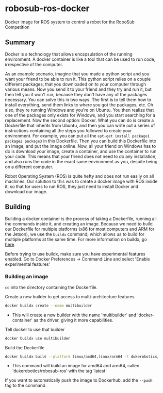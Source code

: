 # robosub-ros-docker
Docker image for ROS system to control a robot for the RoboSub Competition

## Summary
Docker is a technology that allows encapsulation of the running environment. A docker container is like a tool that can be used to run code, irrespective of the computer.

As an example scenario, imagine that you made a python script and you want your friend to be able to run it. This python script relies on a couple different packages, that you downloaded on to your computer through various means. Now you send it to your friend and they try and run it, but then tell you it won't run, because they don't have any of the packages necessary. You can solve this in two ways. The first is to tell them how to install everything, send them links to where you got the packages, etc. Oh also, they're running Windows and you're on Ubuntu. You then realize that one of the packages only exists for Windows, and you start searching for a replacement. Now the second option: Docker. What you can do is create a Dockerfile that inherits from Ubuntu, and then you can write out a series of instructions containing all the steps you followed to create your environment. For example, you can put all the `apt-get install package1 package2 package3` in this Dockerfile. Then you can build this Dockerfile into an image, and put the image online. Now, all your friend on Windows has to do is download your image, create a container, and use the container to run your code. This means that your friend does not need to do any installation, and also runs the code in the exact same environment as you, despite being on a different computer.

Robot Operating System (ROS) is quite hefty and does not run easily on all machines. Our solution to this was to create a docker image with ROS inside it, so that for users to run ROS, they just need to install Docker and download our image.

## Building
Building a docker container is the process of taking a Dockerfile, running all the commands inside it, and creating an image. Because we need to build our Dockerfile for multiple platforms (x86 for most computers and ARM for the Jetson), we use the `buildx` command, which allows us to build for multiple platforms at the same time. For more information on buildx, go [here](https://docs.docker.com/buildx/working-with-buildx/).

Before trying to use buildx, make sure you have experimental features enabled. Go to Docker Preferences -> Command Line and select 'Enable experimental features'

### Building an image

`cd` into the directory containing the Dockerfile.

Create a new builder to get access to multi-architecture features
```bash
docker buildx create --name multibuilder
```
- This will create a new builder with the name 'multibuilder' and 'docker-container' as the driver, giving it more capabilities.

Tell docker to use that builder
```bash
docker buildx use multibuilder
```

Build the Dockerfile
```bash
docker buildx build --platform linux/amd64,linux/arm64 -t dukerobotics/robosub-ros:latest .
```
- This command will build an image for amd64 and arm64, called 'dukerobotics/robosub-ros' with the tag 'latest'

If you want to automatically push the image to Dockerhub, add the `--push` tag to the command.
